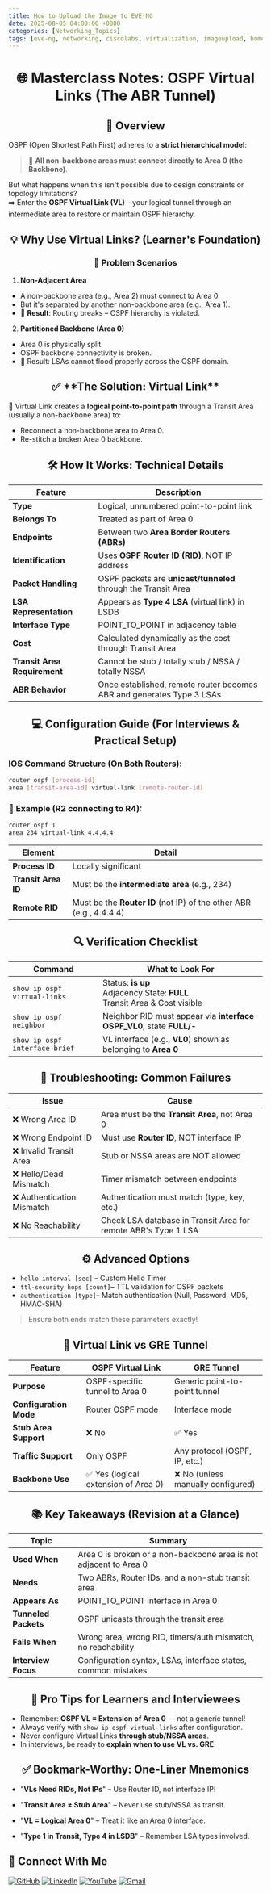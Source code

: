 ```yaml
---
title: How to Upload the Image to EVE-NG
date: 2025-08-05 04:00:00 +0000
categories: [Networking_Topics]
tags: [eve-ng, networking, ciscolabs, virtualization, imageupload, homelab, networksimulation]
---
```



<h1 align="center">🌐 Masterclass Notes: OSPF Virtual Links (The ABR Tunnel)</h1>


<h2 align="center">📘 Overview </h2>


OSPF (Open Shortest Path First) adheres to a **strict hierarchical model**:

>🔗 **All non-backbone areas must connect directly to Area 0 (the Backbone)**.

But what happens when this isn't possible due to design constraints or topology limitations?  
➡️ Enter the **OSPF Virtual Link (VL)** – your logical tunnel through an intermediate area to restore or maintain OSPF hierarchy.


<h2 align="center">💡 Why Use Virtual Links? (Learner's Foundation)</h2>


<h3 align="center">🧩 Problem Scenarios</h3>


1. **Non-Adjacent Area**  
-   A non-backbone area (e.g., Area 2) must connect to Area 0.  
-   But it's separated by another non-backbone area (e.g., Area 1).  
-   🚨 **Result**: Routing breaks – OSPF hierarchy is violated.  

2. **Partitioned Backbone (Area 0)**  
-   Area 0 is physically split.
-   OSPF backbone connectivity is broken.
-   🚨 Result: LSAs cannot flood properly across the OSPF domain.  


<h2 align="center">✅ **The Solution: Virtual Link**</h2>


🔗 Virtual Link creates a **logical point-to-point path** through a Transit Area (usually a non-backbone area) to:  

- Reconnect a non-backbone area to Area 0.  
- Re-stitch a broken Area 0 backbone.  


<h2 align="center">🛠️ How It Works: Technical Details</h2>


| Feature                      | Description                                                           |
| ---------------------------- | --------------------------------------------------------------------- |
| **Type**                     | Logical, unnumbered point-to-point link                               |
| **Belongs To**               | Treated as part of Area 0                                             |
| **Endpoints**                | Between two **Area Border Routers (ABRs)**                            |
| **Identification**           | Uses **OSPF Router ID (RID)**, NOT IP address                         |
| **Packet Handling**          | OSPF packets are **unicast/tunneled** through the Transit Area        |
| **LSA Representation**       | Appears as **Type 4 LSA** (virtual link) in LSDB                      |
| **Interface Type**           | POINT_TO_POINT in adjacency table                                     |
| **Cost**                     | Calculated dynamically as the cost through Transit Area               |
| **Transit Area Requirement** | Cannot be stub / totally stub / NSSA / totally NSSA                   |
| **ABR Behavior**             | Once established, remote router becomes ABR and generates Type 3 LSAs |


<h2 align="center">💻 Configuration Guide (For Interviews & Practical Setup)</h2>


<h3>IOS Command Structure (On Both Routers):</h3>

```bash
router ospf [process-id]
area [transit-area-id] virtual-link [remote-router-id]
```

<h3>📌 Example (R2 connecting to R4):</h3>

```bash
router ospf 1
area 234 virtual-link 4.4.4.4
```


| Element             | Detail                                                              |
| ------------------- | ------------------------------------------------------------------- |
| **Process ID**      | Locally significant                                                 |
| **Transit Area ID** | Must be the **intermediate area** (e.g., 234)                       |
| **Remote RID**      | Must be the **Router ID** (not IP) of the other ABR (e.g., 4.4.4.4) |



<h2 align="center">🔍 Verification Checklist</h2>


| Command                        | What to Look For                                                              |
| ------------------------------ | ----------------------------------------------------------------------------- |
| `show ip ospf virtual-links`   | Status: **is up**<br>Adjacency State: **FULL**<br>Transit Area & Cost visible |
| `show ip ospf neighbor`        | Neighbor RID must appear via **interface OSPF_VL0**, state **FULL/-**         |
| `show ip ospf interface brief` | VL interface (e.g., **VL0**) shown as belonging to **Area 0**                 |



<h2 align="center">🧯 Troubleshooting: Common Failures</h2>


| Issue                     | Cause                                                          |
| ------------------------- | -------------------------------------------------------------- |
| ❌ Wrong Area ID           | Area must be the **Transit Area**, not Area 0                  |
| ❌ Wrong Endpoint ID       | Must use **Router ID**, NOT interface IP                       |
| ❌ Invalid Transit Area    | Stub or NSSA areas are NOT allowed                             |
| ❌ Hello/Dead Mismatch     | Timer mismatch between endpoints                               |
| ❌ Authentication Mismatch | Authentication must match (type, key, etc.)                    |
| ❌ No Reachability         | Check LSA database in Transit Area for remote ABR's Type 1 LSA |



<h2 align="center">⚙️ Advanced Options</h2> 

- `hello-interval [sec]` – Custom Hello Timer
- `ttl-security hops [count]`– TTL validation for OSPF packets
- `authentication [type]`– Match authentication (Null, Password, MD5, HMAC-SHA)

>Ensure both ends match these parameters exactly!


<h2 align="center">🚧 Virtual Link vs GRE Tunnel</h2>


| Feature                | **OSPF Virtual Link**               | **GRE Tunnel**                    |
| ---------------------- | ----------------------------------- | --------------------------------- |
| **Purpose**            | OSPF-specific tunnel to Area 0      | Generic point-to-point tunnel     |
| **Configuration Mode** | Router OSPF mode                    | Interface mode                    |
| **Stub Area Support**  | ❌ No                                | ✅ Yes                             |
| **Traffic Support**    | Only OSPF                           | Any protocol (OSPF, IP, etc.)     |
| **Backbone Use**       | ✅ Yes (logical extension of Area 0) | ❌ No (unless manually configured) |


<h2 align="center">📚 Key Takeaways (Revision at a Glance)</h2>


| Topic                | Summary                                                           |
| -------------------- | ----------------------------------------------------------------- |
| **Used When**        | Area 0 is broken or a non-backbone area is not adjacent to Area 0 |
| **Needs**            | Two ABRs, Router IDs, and a non-stub transit area                 |
| **Appears As**       | POINT_TO_POINT interface in Area 0                                |
| **Tunneled Packets** | OSPF unicasts through the transit area                            |
| **Fails When**       | Wrong area, wrong RID, timers/auth mismatch, no reachability      |
| **Interview Focus**  | Configuration syntax, LSAs, interface states, common mistakes     |


<h2 align="center">🔁 Pro Tips for Learners and Interviewees</h2>


-   Remember: **OSPF VL = Extension of Area 0** — not a generic tunnel!
-   Always verify with `show ip ospf virtual-links` after configuration.
-   Never configure Virtual Links **through stub/NSSA areas**.
-   In interviews, be ready to **explain when to use VL vs. GRE**.


<h2 align="center">✅ Bookmark-Worthy: One-Liner Mnemonics</h2>

-   "**VLs Need RIDs, Not IPs**" – Use Router ID, not interface IP!

-   "**Transit Area ≠ Stub Area**" – Never use stub/NSSA as transit.

-   "**VL = Logical Area 0**" – Treat it like an Area 0 interface.

-   "**Type 1 in Transit, Type 4 in LSDB**" – Remember LSA types involved.




## 🙌 Connect With Me

[![GitHub](https://img.shields.io/badge/GitHub-Profile-black?style=for-the-badge&logo=github)](https://github.com/Ntwork-Beginner)
[![LinkedIn](https://img.shields.io/badge/LinkedIn-Connect-blue?style=for-the-badge&logo=linkedin)](https://www.linkedin.com/in/ntworkbeginner/)
[![YouTube](https://img.shields.io/badge/YouTube-Subscribe-red?style=for-the-badge&logo=youtube)](https://www.youtube.com/@Ntwork_Beginner)
[![Gmail](https://img.shields.io/badge/Gmail-Mail-red?style=for-the-badge&logo=gmail)](mailto:your.bittudhillon011@gmail.com)
